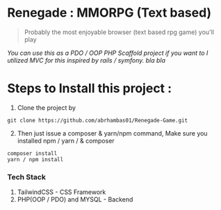 # Renegade : MMORPG (Text based)
> Probably the most enjoyable browser (text based rpg game) you'll play

*You can use this as a PDO / OOP PHP Scaffold project if you want to I utilized MVC for this inspired by rails / symfony. bla bla* 
# Steps to Install this project : 

1. Clone the project by 
```
git clone https://github.com/abrhambas01/Renegade-Game.git

```
2. Then just issue a composer & yarn/npm command, Make sure you installed npm / yarn / & composer

```
composer install
yarn / npm install 
```

### Tech Stack
1. TailwindCSS - CSS Framework
2. PHP(OOP / PDO) and MYSQL - Backend
